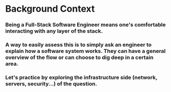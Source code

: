 # Background Context
### Being a Full-Stack Software Engineer means one's comfortable interacting with any layer of the stack.
### A way to easily assess this is to simply ask an engineer to explain how a software system works. They can have a general overview of the flow or can choose to dig deep in a certain area.
### Let's practice by exploring the infrastructure side (network, servers, security...) of the question.